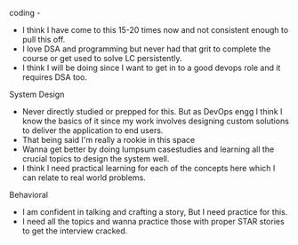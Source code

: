 coding -

- I think I have come to this 15-20 times now and not consistent enough to pull this off.
- I love DSA and programming but never had that grit to complete the course or get used to solve LC persistently.
- I think I will be doing since I want to get in to a good devops role and it requires DSA too.

System Design

- Never directly studied or prepped for this. But as DevOps engg I think I know the basics of it since
  my work involves designing custom solutions to deliver the application to end users.
- That being said I'm really a rookie in this space
- Wanna get better by doing lumpsum casestudies and learning all the crucial topics to design the system
  well.
- I think I need practical learning for each of the concepts here which I can relate to real world problems.

Behavioral

- I am confident in talking and crafting a story, But I need practice for this.
- I need all the topics and wanna practice those with proper STAR stories to get the interview cracked.
